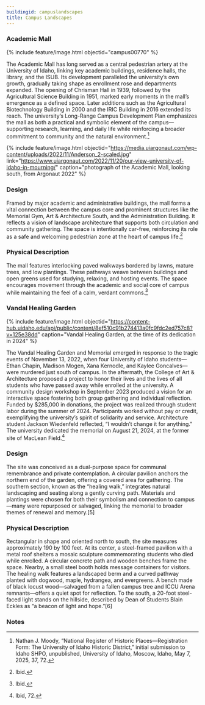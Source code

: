 ```yaml
---
buildingid: campuslandscapes
title: Campus Landscapes
---
```


### Academic Mall 

{% include feature/image.html objectid="campus00770" %}

The Academic Mall has long served as a central pedestrian artery at the University of Idaho, linking key academic buildings, residence halls, the library, and the ISUB. Its development paralleled the university’s own growth, gradually taking shape as enrollment rose and departments expanded. The opening of Chrisman Hall in 1939, followed by the Agricultural Science Building in 1951, marked early moments in the mall’s emergence as a defined space. Later additions such as the Agricultural Biotechnology Building in 2000 and the IRIC Building in 2016 extended its reach. The university’s Long-Range Campus Development Plan emphasizes the mall as both a practical and symbolic element of the campus—supporting research, learning, and daily life while reinforcing a broader commitment to community and the natural environment.[^1] 

{% include feature/image.html objectid="https://media.uiargonaut.com/wp-content/uploads/2022/11/Anderson_2-scaled.jpg" link="https://www.uiargonaut.com/2022/11/20/our-view-university-of-idaho-in-mourning/" caption="photograph of the Academic Mall, looking south, from Argonaut 2022" %}

### Design

Framed by major academic and administrative buildings, the mall forms a vital connection between the campus core and prominent structures like the Memorial Gym, Art & Architecture South, and the Administration Building. It reflects a vision of landscape architecture that supports both circulation and community gathering. The space is intentionally car-free, reinforcing its role as a safe and welcoming pedestrian zone at the heart of campus life.[^2]

### Physical Description 

The mall features interlocking paved walkways bordered by lawns, mature trees, and low plantings. These pathways weave between buildings and open greens used for studying, relaxing, and hosting events. The space encourages movement through the academic and social core of campus while maintaining the feel of a calm, verdant commons.[^3]

### Vandal Healing Garden 

{% include feature/image.html objectid="https://content-hub.uidaho.edu/api/public/content/8ef510c91b274413a0fc9fdc2ed757c8?v=125e38dd" caption="Vandal Healing Garden, at the time of its dedication in 2024" %}

The Vandal Healing Garden and Memorial emerged in response to the tragic events of November 13, 2022, when four University of Idaho students—Ethan Chapin, Madison Mogen, Xana Kernodle, and Kaylee Goncalves—were murdered just south of campus. In the aftermath, the College of Art & Architecture proposed a project to honor their lives and the lives of all students who have passed away while enrolled at the university. A community design workshop in September 2023 produced a vision for an interactive space fostering both group gathering and individual reflection. Funded by $285,000 in donations, the project was realized through student labor during the summer of 2024. Participants worked without pay or credit, exemplifying the university’s spirit of solidarity and service. Architecture student Jackson Wiedenfeld reflected, “I wouldn’t change it for anything.” The university dedicated the memorial on August 21, 2024, at the former site of MacLean Field.[^4] 

### Design

The site was conceived as a dual-purpose space for communal remembrance and private contemplation. A circular pavilion anchors the northern end of the garden, offering a covered area for gathering. The southern section, known as the “healing walk,” integrates natural landscaping and seating along a gently curving path. Materials and plantings were chosen for both their symbolism and connection to campus—many were repurposed or salvaged, linking the memorial to broader themes of renewal and memory.[5]

### Physical Description

Rectangular in shape and oriented north to south, the site measures approximately 190 by 100 feet. At its center, a steel-framed pavilion with a metal roof shelters a mosaic sculpture commemorating students who died while enrolled. A circular concrete path and wooden benches frame the space. Nearby, a small steel booth holds message containers for visitors. The healing walk features a landscaped berm and a curved pathway planted with dogwood, maple, hydrangea, and evergreens. A bench made of black locust wood—salvaged from a fallen campus tree and ICCU Arena remnants—offers a quiet spot for reflection. To the south, a 20-foot steel-faced light stands on the hillside, described by Dean of Students Blain Eckles as “a beacon of light and hope.”[6]

### Notes 

[^1]: Nathan J. Moody, “National Register of Historic Places—Registration Form: The University of Idaho Historic District,” initial submission to Idaho SHPO, unpublished, University of Idaho, Moscow, Idaho, May 7, 2025, 37, 72. 
[^2]: Ibid. 
[^3]: Ibid. 
[^4]: Ibid, 72. 
[^5]: Ibid. 
[^6]: Ibid. 
